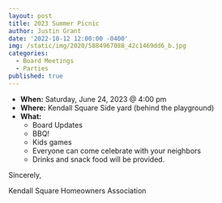 ```yaml
---
layout: post
title: 2023 Summer Picnic
author: Justin Grant
date: '2022-10-12 12:00:00 -0400'
img: /static/img/2020/5884967088_42c1469dd6_b.jpg
categories:
  - Board Meetings
  - Parties
published: true
---
```


* **When:** Saturday, June 24, 2023 @ 4:00 pm
* **Where:** Kendall Square Side yard (behind the playground)
* **What:** 
    * Board Updates
    * BBQ!
    * Kids games
    * Everyone can come celebrate with your neighbors
    * Drinks and snack food will be provided.

Sincerely, 

Kendall Square Homeowners Association
